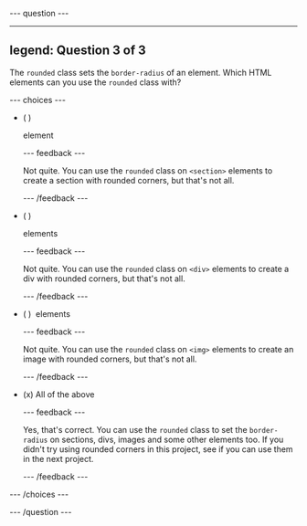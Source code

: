 
--- question ---

---
legend: Question 3 of 3
---

The `rounded` class sets the `border-radius` of an element. Which HTML elements can you use the `rounded` class with?

--- choices ---

- ( ) <section> element

  --- feedback ---

  Not quite. You can use the `rounded` class on `<section>` elements to create a section with rounded corners, but that's not all.

  --- /feedback ---

- ( ) <div> elements

  --- feedback ---

  Not quite. You can use the `rounded` class on `<div>` elements to create a div with rounded corners, but that's not all.

  --- /feedback ---

- ( ) <img> elements

  --- feedback ---

  Not quite. You can use the `rounded` class on `<img>` elements to create an image with rounded corners, but that's not all.

  --- /feedback ---

- (x) All of the above

  --- feedback ---

  Yes, that's correct. You can use the `rounded` class to set the `border-radius` on sections, divs, images and some other elements too. If you didn't try using rounded corners in this project, see if you can use them in the next project. 

  --- /feedback ---

--- /choices ---

--- /question ---
